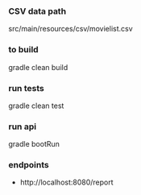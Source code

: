 ### CSV data path

src/main/resources/csv/movielist.csv

### to build

gradle clean build

### run tests

gradle clean test

### run api

gradle bootRun

### endpoints

- http://localhost:8080/report